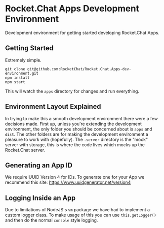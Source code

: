 # Rocket.Chat Apps Development Environment
Development environment for getting started developing Rocket.Chat Apps.

## Getting Started
Extremely simple.

```
git clone git@github.com:RocketChat/Rocket.Chat.Apps-dev-environment.git
npm install
npm start
```

This will watch the `apps` directory for changes and run everything.

## Environment Layout Explained
In trying to make this a smooth development environment there were a few decisions made.
First up, unless you're extending the development environment, the only folder you should be concerned about is `apps` and `dist`.
The other folders are for making the development environment a pleasure to work with (hopefully).
The `.server` directory is the "mock" server with storage, this is where the code lives which mocks up the Rocket.Chat server.

## Generating an App ID
We require UUID Version 4 for IDs. To generate one for your App we recommend this site: https://www.uuidgenerator.net/version4

## Logging Inside an App
Due to limitations of NodeJS's `vm` package we have had to implement a custom logger class.
To make usage of this you can use `this.getLogger()` and then do the normal `console` style logging.
